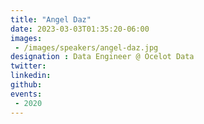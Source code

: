 ```yaml
---
title: "Angel Daz"
date: 2023-03-03T01:35:20-06:00
images: 
 - /images/speakers/angel-daz.jpg
designation : Data Engineer @ Ocelot Data
twitter: 
linkedin: 
github: 
events:
 - 2020
---
```



